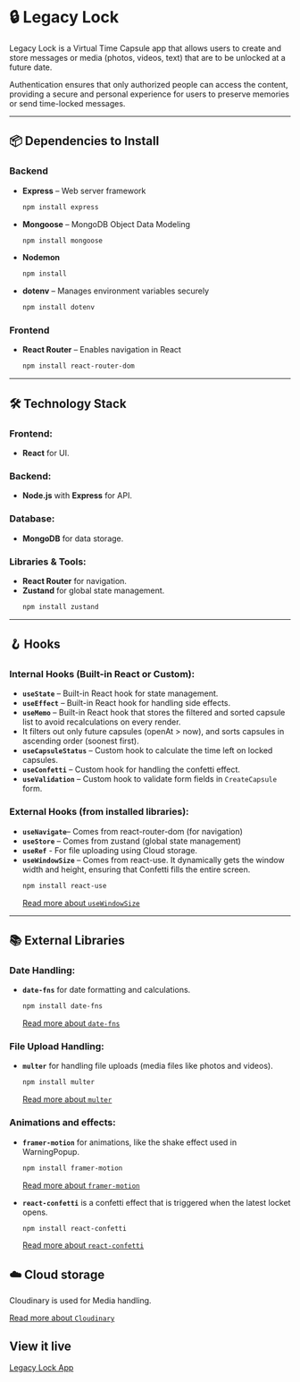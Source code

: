 # 🔒 Legacy Lock 

Legacy Lock is a Virtual Time Capsule app that allows users to create and store messages or media (photos, videos, text) that are to be unlocked at a future date. 

Authentication ensures that only authorized people can access the content, providing a secure and personal experience for users to preserve memories or send time-locked messages.

---

## 📦 Dependencies to Install

### **Backend** 
- **Express** – Web server framework
  ```bash
  npm install express
  ```
- **Mongoose** – MongoDB Object Data Modeling
  ```bash
  npm install mongoose
  ```
- **Nodemon**
  ```bash
  npm install
  ```
- **dotenv** – Manages environment variables securely
  ```bash
  npm install dotenv
  ```


### **Frontend**
- **React Router** – Enables navigation in React
  ```bash
  npm install react-router-dom
  ```

---


## 🛠 Technology Stack  

### **Frontend:**  
- **React** for UI.  

### **Backend:**  
- **Node.js** with **Express** for API.  

### **Database:**  
- **MongoDB** for data storage.  

### **Libraries & Tools:**  
- **React Router** for navigation.  
- **Zustand** for global state management.
  ```bash
  npm install zustand
  ```

---

## 🪝 Hooks  

### **Internal Hooks (Built-in React or Custom):**  
- **`useState`** – Built-in React hook for state management.  
- **`useEffect`** – Built-in React hook for handling side effects.  
- **`useMemo`** – Built-in React hook that stores the filtered and sorted capsule list to avoid recalculations on every render. 
- It filters out only future capsules (openAt > now), and sorts capsules in ascending order (soonest first).  
- **`useCapsuleStatus`** – Custom hook to calculate the time left on locked capsules.  
- **`useConfetti`** – Custom hook for handling the confetti effect.  
- **`useValidation`** – Custom hook to validate form fields in `CreateCapsule` form.  
 
### **External Hooks (from installed libraries):**
  - **`useNavigate`**– Comes from react-router-dom (for navigation)
  - **`useStore`** – Comes from zustand (global state management)
  - **`useRef`** - For file uploading using Cloud storage. 
  - **`useWindowSize`** – Comes from react-use. It dynamically gets the window width and height, ensuring that Confetti fills the entire screen.
    ```bash
    npm install react-use
    ```
    [Read more about `useWindowSize`](https://github.com/streamich/react-use/blob/HEAD/docs/useWindowSize.md)

---

## 📚 External Libraries


### **Date Handling:** 
  - **`date-fns`** for date formatting and calculations. 
    ```bash
    npm install date-fns
    ```
    [Read more about `date-fns`](https://www.npmjs.com/package/date-fns)
### **File Upload Handling:** 
  - **`multer`** for handling file uploads (media files like photos and videos).
    ```bash
    npm install multer
    ```
    [Read more about `multer`](https://www.npmjs.com/package/multer)
### **Animations and effects:** 
  - **`framer-motion`**  for animations, like the shake effect used in WarningPopup.
    ```bash
    npm install framer-motion
    ```
    [Read more about `framer-motion`](https://motion.dev/docs/react-quick-start)  

  - **`react-confetti`** is a confetti effect that is triggered when the latest locket opens. 
    ```bash
    npm install react-confetti
    ```
    [Read more about `react-confetti`](https://www.npmjs.com/package/react-confetti)

## **☁️ Cloud storage** 
   Cloudinary is used for Media handling.

  [Read more about `Cloudinary`](https://technigo.notion.site/Cloudinary-6e50a871c3844378ad235a5746298349)

## View it live

[Legacy Lock App](https://legacy-locket.netlify.app/)